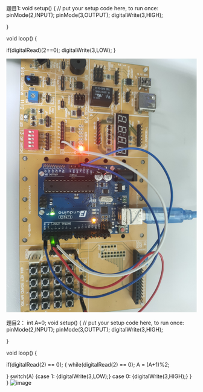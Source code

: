 題目1:
void setup() {
  // put your setup code here, to run once:
  pinMode(2,INPUT);
  pinMode(3,OUTPUT);
  digitalWrite(3,HIGH);
  
}

void loop() {
 
if(digitalRead)(2==0);
  digitalWrite(3,LOW);
}

![image](https://github.com/EN-PEN/led-use-butten/blob/master/IMG20200922144210.jpg)

題目2：
int A=0;
void setup() {
  // put your setup code here, to run once:
  pinMode(2,INPUT);
  pinMode(3,OUTPUT);
  digitalWrite(3,HIGH);
  
}

void loop() {
 

if(digitalRead(2) == 0);
{
   while(digitalRead(2) == 0);
   A = (A+1)%2;
   
}
switch(A)
{case 1:
 {digitalWrite(3,LOW);}
 case 0:
  {digitalWrite(3,HIGH);}
}                                                                                                                                                                                                                                                                                                                                                                                                                                                                                                                                        
}
![image]()
